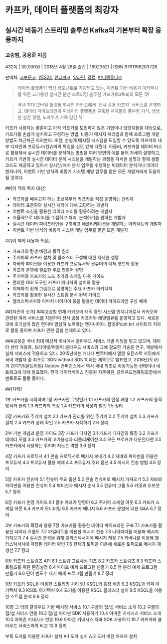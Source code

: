 # 카프카, 데이터 플랫폼의 최강자
## 실시간 비동기 스트리밍 솔루션 Kafka의 기본부터 확장 응용까지
### 고승범, 공용준 지음 

432쪽 | 30,000원 | 2018년 4월 26일 출간 | 180*235*21 | ISBN 9791196203726

판매처: [교보문고](http://www.kyobobook.co.kr/product/detailViewKor.laf?barcode=9791196203726), [YES24](http://www.yes24.com/24/goods/59789254), [인터파크](http://book.interpark.com/product/BookDisplay.do?_method=detail&sc.shopNo=0000400000&sc.prdNo=282814470), [알라딘](http://www.aladin.co.kr/shop/wproduct.aspx?ItemId=142100738), [강컴](http://www.kangcom.com/sub/view.asp?sku=201804170005), [반디앤루니스](http://www.bandinlunis.com/front/product/detailProduct.do?prodId=4168488)

>데이터 플랫폼의 핵심 컴포넌트로 각광받고 있는, 이벤트 기반 비동기 아키텍처를 위한 고가용성 실시간 분산 스트리밍 솔루션 카프카(Kafka)의 모든 것!

>국내 최대 모바일 플랫폼 회사인 카카오에서 '전사 공용 카프카' 서비스를 운영하고, 데이터 파이프라인과 빅데이터 플랫폼을 구축한 저자들의 풍부한 지식, 생생한 실전 경험, 노하우가 가득 담긴 책!

카프카 사용자는 물론이고 아직 카프카를 도입하지 않은 기업이나 담당자들을 대상으로, 카프카를 손쉽게 설치하고 구성하는 방법, 비동기 메시지 처리법과 함께 프로그램 개발 방법도 차근차근 익혀본다. 또한, 손쉽게 메시징 시스템을 도입할 수 있도록 카프카의 내부 디자인과 프로듀서/컨슈머의 특징을 심도 있게 다뤘다. 아울러, 카프카를 데이터 버스로 활용해서 실시간 데이터를 분석하는 방법을 여러 방면의 예를 들어 자세히 설명하고, 카프카 기반의 실시간 데이터 분석 시스템을 개발하는 과정을 자세한 설명과 함께 샘플코드도 제공하고 있어서 실시간/배치 분석 업무를 수행하는 빅데이터 분석가나 데이터 엔지니어, 이벤트 기반 방식의 비동기 시스템 개발 업무를 맡은 모든 개발자에게 도움이 될 것이다. 

##[이 책의 독자 대상]
- 카프카를 배우고자 하는 초보자부터 카프카를 직접 운영하는 관리자
- 데이터 표준화와 실시간 처리에 대해 고민하는 개발자
- 이벤트 소싱을 활용한 데이터 처리를 활용하려는 개발자
- 효율적으로 데이터를 수집하고 처리, 분석하기를 원하는 개발자
- 실시간 데이터 파이프라인을 구축하고 애플리케이션을 개발하는 아키텍트와 개발자
- 이벤트 기반 방식의 비동기 시스템 개발 업무를 맡은 모든 개발자

##[이 책의 내용과 특징]
- 카프카의 탄생 배경과 동작 원리
- 주키퍼와 카프카 설치 및 클러스터 구성에 대한 자세한 설명
- 자바와 파이썬을 이용한 카프카 프로듀서와 컨슈머의 예제 코드와 활용 
- 카프카 운영에 필요한 주요 명령어 설명
- 주키퍼와 카프카의 노드 추가와 스케일 아웃 가이드
- 편리한 GUI 도구인 카프카 매니저의 설치와 활용
- 이해하기 쉽게 그림으로 설명하는 주요 카프카 아키텍처
- 카프카를 활용한 실시간 스트림 분석 완벽 가이드
- 엘라스틱서치와 아파치 나이파이 등을 활용한 데이터 파이프라인 구성 예제

##[지은이 소개]
###고승범 
현재 카카오에 재직 중인 시스템 엔지니어로서 카카오와 관련된 여러 서비스를 지원하며 전사 공용 카프카와 래빗엠큐를 운영하고 있다. 새로운 것에 호기심이 많은 편이며 열심히 노력하는 엔지니어다. 팝잇(Popit.kr) 사이트의 저자로 활동 중이며 카프카 관련 글을 연재하고 있다. 

###공용준 
국내 최대 메신저 회사에서 클라우드 서비스 개발 리딩을 맡고 있으며, 데이터 센터 자동화, 프라이빗/퍼블릭 클라우드 서비스와 그에 필요한 기술을 연구, 개발해서 실제 서비스에 적용하고 있다. 2015년에는 캐나다 밴쿠버에서 열린 오픈스택 서밋에서 국내 개발자 중 최초로 ‘SDN without SDN’이라는 제목으로 발표했고, 2016년(도쿄)과 2017년(몬트리얼) Netdev 컨퍼런스에서 역시 국내 최초로 확장가능한 컨테이너 네트워크에 대해 발표했다. 한국 데이터베이스 진흥원 자문위원, 클라우드컴퓨팅조합에서 멘토로도 활동 중이다. 

##[차례]

1부 카프카를 시작하며
1장  카프카란 무엇인가
1.1  카프카의 탄생 배경
1.2  카프카의 동작 방식과 원리
1.3  카프카의 특징
1.4  카프카의 확장과 발전
1.5  정리

2장  카프카와 주키퍼 설치
2.1  카프카 관리를 위한 주키퍼
2.2  주키퍼 설치
2.3  카프카 설치
2.4  카프카 상태 확인
2.5  카프카 시작하기
2.6  정리

2부 기본 개념과 운영 가이드
3장  카프카 디자인
3.1  카프카 디자인의 특징 
3.2  카프카 데이터 모델 
3.3  카프카의 고가용성과 리플리케이션
3.4  모든 브로커가 다운된다면
3.5  카프카에서 사용하는 주키퍼 지노드 역할
3.6  정리

4장  카프카 프로듀서
4.1  콘솔 프로듀서로 메시지 보내기
4.2  자바와 파이썬을 이용한 프로듀서
4.3  프로듀서 활용 예제
4.4  프로듀서 주요 옵션
4.5  메시지 전송 방법
4.6  정리

5장  카프카 컨슈머
5.1  컨슈머 주요 옵션
5.2  콘솔 컨슈머로 메시지 가져오기
5.3  자바와 파이썬을 이용한 컨슈머
5.4  파티션과 메시지 순서
5.5  컨슈머 그룹
5.6  커밋과 오프셋
5.7  정리

6장  카프카 운영 가이드
6.1  필수 카프카 명령어
6.2  주키퍼 스케일 아웃
6.3  카프카 스케일 아웃
6.4  카프카 모니터링
6.5  카프카 매니저
6.6  카프카 운영에 대한 Q&A
6.7  정리

3부 카프카의 확장과 응용
7장  카프카를 활용한 데이터 파이프라인 구축
7.1  카프카를 활용한 데이터 흐름도
7.2  파일비트를 이용한 메시지 전송
7.3  나이파이를 이용해 메시지 가져오기
7.4  실시간 분석을 위해 엘라스틱서치에 메시지 저장
7.5  키바나를 이용해 엘라스틱서치에 저장된 데이터 확인
7.6  현재의 토픽을 이용해 새로운 토픽으로 메시지 재생산
7.7  정리

8장 카프카 스트림즈 API
8.1  스트림 프로세싱 기초
8.2  카프카 스트림즈
8.3  카프카 스트림즈를 위한 환경설정
8.4  파이프 예제 프로그램 만들기 
8.5  행 분리 예제 프로그램 만들기
8.6  단어 빈도수 세기 예제 프로그램 만들기
8.7  정리

9장  카프카 SQL을 이용한 스트리밍 처리
9.1  KSQL의 등장 배경
9.2  KSQL과 카파 아키텍처
9.3  KSQL 아키텍처
9.4  도커를 이용한 KSQL 클러스터 설치
9.5  KSQL을 이용한 스트림 분석
9.6  정리

10장  그 밖의 클라우드 기반 메시징 서비스
10.1  구글의 펍/섭 서비스 소개
10.2  구글의 펍/섭 서비스 연동
10.3  펍/섭 파이썬 SDK 사용하기
10.4  아마존 키네시스 서비스 소개
10.5  아마존 키네시스 연동
10.6  아마존 키네시스 자바 SDK 사용하기
10.7  카프카와 클라우드 서비스와의 비교
10.8  정리

부록 도커를 이용한 카프카 설치
A.1  도커 설치
A.2  도커 버전 카프카 설치

